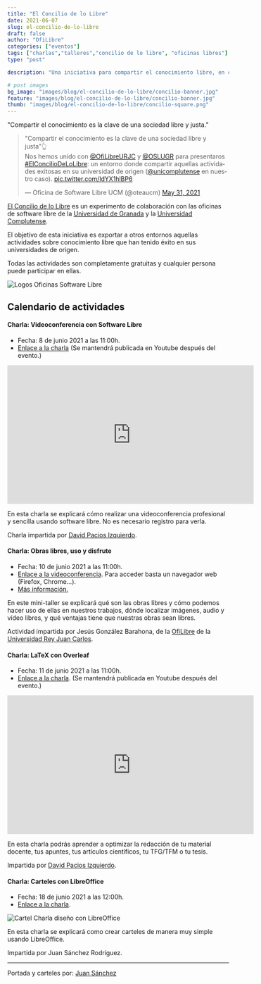 ```yaml
---
title: "El Concilio de lo Libre"
date: 2021-06-07
slug: el-concilio-de-lo-libre
draft: false
author: "OfiLibre"
categories: ["eventos"]
tags: ["charlas","talleres","concilio de lo libre", "oficinas libres"]
type: "post"

description: "Una iniciativa para compartir el conocimiento libre, en colaboración con las oficinas libres de la UGR y UCM."

# post images 
bg_image: "images/blog/el-concilio-de-lo-libre/concilio-banner.jpg"
feature: "images/blog/el-concilio-de-lo-libre/concilio-banner.jpg"
thumb: "images/blog/el-concilio-de-lo-libre/concilio-square.png"
---
```

"Compartir el conocimiento es la clave de una sociedad libre y justa."

<blockquote class="twitter-tweet" data-dnt="true" data-theme="light"><p lang="es" dir="ltr">&quot;Compartir el conocimiento es la clave de una sociedad libre y justa&quot;👆<br>Nos hemos unido con <a href="https://twitter.com/OfiLibreURJC?ref_src=twsrc%5Etfw">@OfiLibreURJC</a> y <a href="https://twitter.com/OSLUGR?ref_src=twsrc%5Etfw">@OSLUGR</a> para presentaros <a href="https://twitter.com/hashtag/ElConcilioDeLoLibre?src=hash&amp;ref_src=twsrc%5Etfw">#ElConcilioDeLoLibre</a>: un entorno donde compartir aquellas actividades exitosas en su universidad de origen (<a href="https://twitter.com/unicomplutense?ref_src=twsrc%5Etfw">@unicomplutense</a> en nuestro caso). <a href="https://t.co/ldYX1hlBP6">pic.twitter.com/ldYX1hlBP6</a></p>&mdash; Oficina de Software Libre UCM (@oteaucm) <a href="https://twitter.com/oteaucm/status/1399279592087695362?ref_src=twsrc%5Etfw">May 31, 2021</a></blockquote> <script async src="https://platform.twitter.com/widgets.js" charset="utf-8"></script>

[El Concilio de lo Libre](https://twitter.com/hashtag/ElConcilioDeLoLibre?src=hashtag_click) es un experimento de colaboración con las oficinas de software libre de la [Universidad de Granada](https://osl.ugr.es/) y la [Universidad Complutense](ucm.es/oficina-de-software-libre/).

El objetivo de esta iniciativa es exportar a otros entornos aquellas actividades sobre conocimiento libre que han tenido éxito en sus universidades de origen.

Todas las actividades son completamente gratuitas y cualquier persona puede participar en ellas.

![Logos Oficinas Software Libre](../../images/blog/el-concilio-de-lo-libre/logos-3-oficinas.png)

## Calendario de actividades

#### Charla: Videoconferencia con Software Libre

- Fecha: 8 de junio 2021 a las 11:00h. 
- [Enlace a la charla](https://www.youtube.com/watch?v=YPVJpfTvvtY) (Se mantendrá publicada en Youtube después del evento.)

<iframe width="560" height="315" src="https://www.youtube.com/embed/YPVJpfTvvtY" title="YouTube video player" frameborder="0" allow="accelerometer; autoplay; clipboard-write; encrypted-media; gyroscope; picture-in-picture" allowfullscreen></iframe>

En esta charla se explicará cómo realizar una videoconferencia profesional y sencilla usando software libre. No es necesario registro para verla.

Charla impartida por [David Pacios Izquierdo](https://twitter.com/Semi_ingenieros).


#### Charla: Obras libres, uso y disfrute
- Fecha: 10 de junio 2021 a las 11:00h. 
- [Enlace a la videoconferencia](https://bbb.educar.encanarias.info/b/jes-i3l-d6m-2rr). Para acceder basta un navegador web (Firefox, Chrome…).
- [Más información.](https://ofilibre.gitlab.io/blog/trabajos-obras-libres-2/)

En este mini-taller se explicará qué son las obras libres y cómo podemos hacer uso de ellas en nuestros trabajos, dónde localizar imágenes, audio y vídeo libres, y qué ventajas tiene que nuestras obras sean libres.

Actividad impartida por Jesús González Barahona, de la [OfiLibre](https://ofilibre.gitlab.io/) de la [Universidad Rey Juan Carlos](https://urjc.es/).

#### Charla: LaTeX con Overleaf
- Fecha: 11 de junio 2021 a las 11:00h. 
- [Enlace a la charla](https://www.youtube.com/watch?v=GySOlqkKtDM). (Se mantendrá publicada en Youtube después del evento.)

<iframe width="560" height="315" src="https://www.youtube.com/embed/GySOlqkKtDM" title="YouTube video player" frameborder="0" allow="accelerometer; autoplay; clipboard-write; encrypted-media; gyroscope; picture-in-picture" allowfullscreen></iframe>

En esta charla podrás aprender a optimizar la redacción de tu material docente, tus apuntes, tus artículos científicos, tu TFG/TFM o tu tesis. 

Impartida por [David Pacios Izquierdo](https://twitter.com/Semi_ingenieros).

#### Charla: Carteles con LibreOffice
- Fecha: 18 de junio 2021 a las 12:00h. 
- [Enlace a la charla](https://jitsi.ugr.es/charla-carteles-con-libreoffice-2021-06-21).

![Cartel Charla diseño con LibreOffice](../../images/blog/el-concilio-de-lo-libre/cartel-charla4.jpg)

En esta charla se explicará como crear carteles de manera muy simple usando LibreOffice. 

Impartida por Juan Sánchez Rodríguez.

_______________________

Portada y carteles por: [Juan Sánchez](https://www.linkedin.com/in/juan-s%C3%A1nchez-rodr%C3%ADguez/)